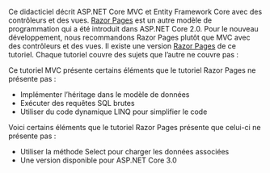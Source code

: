 Ce didacticiel décrit ASP.NET Core MVC et Entity Framework Core avec des contrôleurs et des vues. [Razor Pages](xref:razor-pages/index) est un autre modèle de programmation qui a été introduit dans ASP.NET Core 2.0. Pour le nouveau développement, nous recommandons Razor Pages plutôt que MVC avec des contrôleurs et des vues. Il existe une version [Razor Pages](xref:data/ef-rp/intro) de ce tutoriel. Chaque tutoriel couvre des sujets que l’autre ne couvre pas :

Ce tutoriel MVC présente certains éléments que le tutoriel Razor Pages ne présente pas :

* Implémenter l’héritage dans le modèle de données
* Exécuter des requêtes SQL brutes
* Utiliser du code dynamique LINQ pour simplifier le code
 
Voici certains éléments que le tutoriel Razor Pages présente que celui-ci ne présente pas :

* Utiliser la méthode Select pour charger les données associées
* Une version disponible pour ASP.NET Core 3.0
